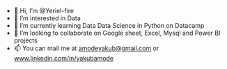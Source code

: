 - 👋 Hi, I’m @Yeriel-fire
- 👀 I’m interested in Data 
- 🌱 I’m currently learning Data Data Science in Python on Datacamp
- 💞️ I’m looking to collaborate on Google sheet, Excel, Mysql and Power BI projects
- 📫 You can mail me at amodeyakub@gmail.com or www.linkedin.com/in/yakubamode

<!---
Yeriel-fire/Yeriel-fire is a ✨ special ✨ repository because its `README.md` (this file) appears on your GitHub profile.
You can click the Preview link to take a look at your changes.
--->
